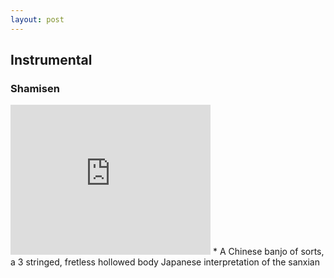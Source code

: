 ```yaml
---
layout: post
---
```


## Instrumental
### Shamisen

<iframe width="320" height="240" src="https://www.youtube.com/embed/RcqO0zkyQRo" frameborder="0" allowfullscreen></iframe> 
* A Chinese banjo of sorts, a 3 stringed, fretless hollowed body Japanese interpretation of the sanxian





